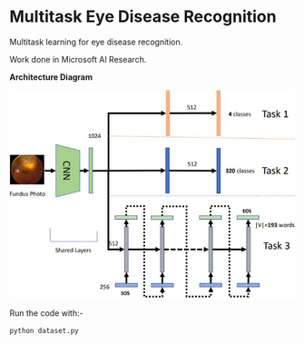 # Multitask Eye Disease Recognition
Multitask learning for eye disease recognition. 

Work done in Microsoft AI Research. 

<b>Architecture Diagram</b>

<img src ='arch.JPG' />

Run the code with:- 
```
python dataset.py
```


